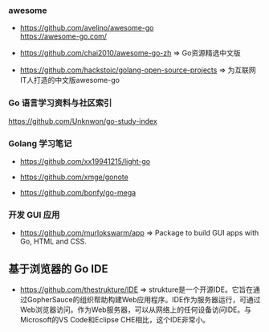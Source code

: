### awesome

* https://github.com/avelino/awesome-go  
https://awesome-go.com/

* https://github.com/chai2010/awesome-go-zh => Go资源精选中文版

* https://github.com/hackstoic/golang-open-source-projects => 为互联网IT人打造的中文版awesome-go


### Go 语言学习资料与社区索引

https://github.com/Unknwon/go-study-index

### Golang 学习笔记

* https://github.com/xx19941215/light-go

* https://github.com/xmge/gonote

* https://github.com/bonfy/go-mega

### 开发 GUI 应用
* https://github.com/murlokswarm/app => Package to build GUI apps with Go, HTML and CSS.

## 基于浏览器的 Go IDE
* https://github.com/thestrukture/IDE => strukture是一个开源IDE。它旨在通过GopherSauce的组织帮助构建Web应用程序。IDE作为服务器运行，可通过Web浏览器访问。作为Web服务器，可以从网络上的任何设备访问IDE。与Microsoft的VS Code和Eclipse CHE相比，这个IDE非常小。